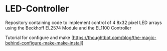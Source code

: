 # LED-Controller
Repository containing code to implement control of 4 8x32 pixel LED arrays using the Beckhoff EL2574 Module and the EL1100 Controller

Tutorial for configure and make
[https://thoughtbot.com/blog/the-magic-behind-configure-make-make-install]
